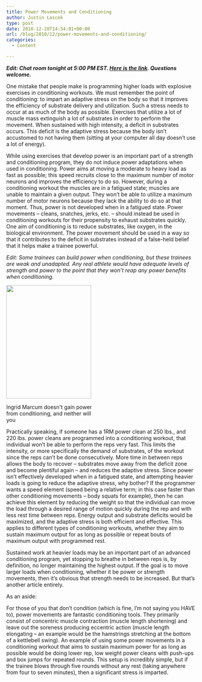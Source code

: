 ```yaml
---
title: Power Movements and Conditioning
author: Justin Lascek
type: post
date: 2010-12-28T14:54:01+00:00
url: /blog/2010/12/power-movements-and-conditioning/
categories:
  - Content

---
```

**_Edit: Chat room tonight at 5:00 PM EST. [Here is the link][1]. Questions welcome._**
  

  
One mistake that people make is programming higher loads with explosive exercises in conditioning workouts. We must remember the point of conditioning: to impart an adaptive stress on the body so that it improves the efficiency of substrate delivery and utilization. Such a stress needs to occur at as much of the body as possible. Exercises that utilize a lot of muscle mass extinguish a lot of substrates in order to perform the movement. When sustained with high intensity, a deficit in substrates occurs. This deficit is the adaptive stress because the body isn’t accustomed to not having them (sitting at your computer all day doesn’t use a lot of energy).
  

  
While using exercises that develop power is an important part of a strength and conditioning program, they do not induce power adaptations when used in conditioning. Power aims at moving a moderate to heavy load as fast as possible; this speed recruits close to the maximum number of motor neurons and improves the efficiency to do so. However, during a conditioning workout the muscles are in a fatigued state; muscles are unable to maintain a given output. They won’t be able to utilize a maximum number of motor neurons because they lack the ability to do so at that moment. Thus, power is not developed when in a fatigued state. Power movements – cleans, snatches, jerks, etc. – should instead be used in conditioning workouts for their propensity to exhaust substrates quickly. One aim of conditioning is to reduce substrates, like oxygen, in the biological environment. The power movement should be used in a way so that it contributes to the deficit in substrates instead of a false-held belief that it helps make a trainee powerful.
  
_Edit: Some trainees_ can _build power when conditioning, but these trainees are weak and unadapted. Any real athlete would have adequate levels of strength and power to the point that they won&#8217;t reap any power benefits when conditioning._ 
  

  


<div id="attachment_3405" style="width: 235px" class="wp-caption aligncenter">
  <a href="/2010/12/MArkum_finish-225x300.jpg"><img aria-describedby="caption-attachment-3405" data-attachment-id="3405" data-permalink="/blog/2010/12/power-movements-and-conditioning/markum_finish-225x300/" data-orig-file="/2010/12/MArkum_finish-225x300.jpg" data-orig-size="225,300" data-comments-opened="1" data-image-meta="{&quot;aperture&quot;:&quot;0&quot;,&quot;credit&quot;:&quot;&quot;,&quot;camera&quot;:&quot;&quot;,&quot;caption&quot;:&quot;&quot;,&quot;created_timestamp&quot;:&quot;0&quot;,&quot;copyright&quot;:&quot;&quot;,&quot;focal_length&quot;:&quot;0&quot;,&quot;iso&quot;:&quot;0&quot;,&quot;shutter_speed&quot;:&quot;0&quot;,&quot;title&quot;:&quot;&quot;}" data-image-title="MArkum_finish-225&#215;300" data-image-description="" data-medium-file="/2010/12/MArkum_finish-225x300.jpg" data-large-file="/2010/12/MArkum_finish-225x300.jpg" src="/2010/12/MArkum_finish-225x300.jpg" alt="" title="MArkum_finish-225x300" width="225" height="300" class="size-full wp-image-3405" /></a>
  
  <p id="caption-attachment-3405" class="wp-caption-text">
    Ingrid Marcum doesn't gain power from conditioning, and neither will you
  </p>
</div>


  

  
Practically speaking, if someone has a 1RM power clean at 250 lbs., and 220 lbs. power cleans are programmed into a conditioning workout, that individual won’t be able to perform the reps very fast. This limits the intensity, or more specifically the demand of substrates, of the workout since the reps can’t be done consecutively. More time in between reps allows the body to recover – substrates move away from the deficit zone and become plentiful again – and reduces the adaptive stress. Since power isn’t effectively developed when in a fatigued state, and attempting heavier loads is going to reduce the adaptive stress, why bother? If the programmer wants a speed element (speed being a relative term; in this case faster than other conditioning movements – body squats for example), then he can achieve this element by reducing the weight so that the individual can move the load through a desired range of motion quickly during the rep and with less rest time between reps. Energy output and substrate deficits would be maximized, and the adaptive stress is both efficient and effective. This applies to different types of conditioning workouts, whether they aim to sustain maximum output for as long as possible or repeat bouts of maximum output with programmed rest.
  

  
Sustained work at heavier loads may be an important part of an advanced conditioning program, yet stopping to breathe in between reps is, by definition, no longer maintaining the highest output. If the goal is to move larger loads when conditioning, whether it be power or strength movements, then it’s obvious that strength needs to be increased. But that’s another article entirely.
  

  
As an aside:
  
For those of you that don’t condition (which is fine, I’m not saying you HAVE to), power movements are fantastic conditioning tools. They primarily consist of concentric muscle contraction (muscle length shortening) and leave out the soreness producing eccentric action (muscle length elongating – an example would be the hamstrings stretching at the bottom of a kettlebell swing). An example of using some power movements in a conditioning workout that aims to sustain maximum power for as long as possible would be doing lower rep, low weight power cleans with push-ups and box jumps for repeated rounds. This setup is incredibly simple, but if the trainee blows through five rounds without any rest (taking anywhere from four to seven minutes), then a significant stress is imparted.

 [1]: http://widget.mibbit.com/?settings=d979218505a306cbee7d9302470fe159&server=irc.synirc.net&channel=%2370sbig
